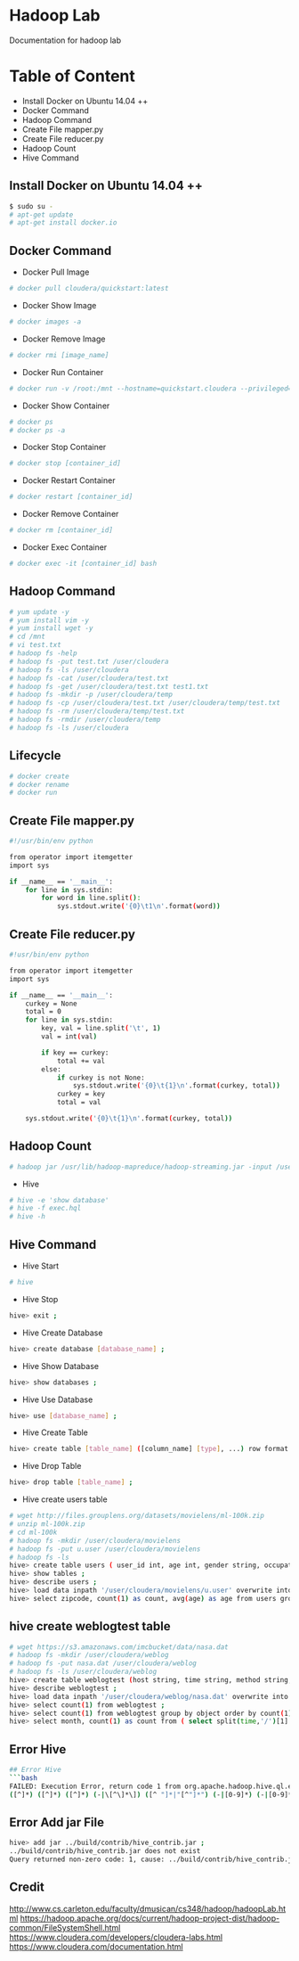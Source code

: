 # Hadoop Lab
Documentation for hadoop lab

# Table of Content
* Install Docker on Ubuntu 14.04 ++
* Docker Command
* Hadoop Command
* Create File mapper.py
* Create File reducer.py
* Hadoop Count
* Hive Command

## Install Docker on Ubuntu 14.04 ++
```bash
$ sudo su -
# apt-get update
# apt-get install docker.io
```

## Docker Command
* Docker Pull Image
```bash
# docker pull cloudera/quickstart:latest
```

* Docker Show Image
```bash
# docker images -a
```

* Docker Remove Image
```bash
# docker rmi [image_name]
```

* Docker Run Container
```bash
# docker run -v /root:/mnt --hostname=quickstart.cloudera --privileged=true -t -i -p 9092:9092 -p 2181:2181 -p 11122:11122 cloudera/quickstart /usr/bin/docker-quickstart
```

* Docker Show Container
```bash
# docker ps
# docker ps -a
```

* Docker Stop Container
```bash
# docker stop [container_id]
```

* Docker Restart Container
```bash
# docker restart [container_id]
```

* Docker Remove Container
```bash
# docker rm [container_id]
```

* Docker Exec Container
```bash
# docker exec -it [container_id] bash
```

## Hadoop Command
```bash
# yum update -y
# yum install vim -y
# yum install wget -y
# cd /mnt
# vi test.txt
# hadoop fs -help
# hadoop fs -put test.txt /user/cloudera
# hadoop fs -ls /user/cloudera
# hadoop fs -cat /user/cloudera/test.txt
# hadoop fs -get /user/cloudera/test.txt test1.txt
# hadoop fs -mkdir -p /user/cloudera/temp
# hadoop fs -cp /user/cloudera/test.txt /user/cloudera/temp/test.txt
# hadoop fs -rm /user/cloudera/temp/test.txt
# hadoop fs -rmdir /user/cloudera/temp
# hadoop fs -ls /user/cloudera
```

## Lifecycle
```bash
# docker create
# docker rename
# docker run
```

## Create File mapper.py
```bash
#!/usr/bin/env python

from operator import itemgetter
import sys

if __name__ == '__main__':
	for line in sys.stdin:
		for word in line.split():
			sys.stdout.write('{0}\t1\n'.format(word))
```

## Create File reducer.py
```bash
#!usr/bin/env python

from operator import itemgetter
import sys

if __name__ == '__main__':
	curkey = None
	total = 0
	for line in sys.stdin:
		key, val = line.split('\t', 1)
		val = int(val)

		if key == curkey:
			total += val
		else:
			if curkey is not None:
				sys.stdout.write('{0}\t{1}\n'.format(curkey, total))
			curkey = key
			total = val

	sys.stdout.write('{0}\t{1}\n'.format(curkey, total))
```

## Hadoop Count
```bash
# hadoop jar /usr/lib/hadoop-mapreduce/hadoop-streaming.jar -input /user/cloudera/test.txt -output /user/cloudera/wc -mapper mapper.py -reducer reducer.py -file mapper.py -file reducer.py
```

* Hive 
```bash
# hive -e 'show database'
# hive -f exec.hql
# hive -h
```

## Hive Command
* Hive Start
```bash
# hive
```

* Hive Stop
```bash
hive> exit ;
```

* Hive Create Database
```bash
hive> create database [database_name] ;
```

* Hive Show Database
```bash
hive> show databases ;
```

* Hive Use Database
```bash
hive> use [database_name] ;
```

* Hive Create Table
```bash
hive> create table [table_name] ([column_name] [type], ...) row format delimited fields terminated by '\t' ;
```

* Hive Drop Table
```bash
hive> drop table [table_name] ;
```

* Hive create users table
```bash
# wget http://files.grouplens.org/datasets/movielens/ml-100k.zip
# unzip ml-100k.zip
# cd ml-100k
# hadoop fs -mkdir /user/cloudera/movielens
# hadoop fs -put u.user /user/cloudera/movielens
# hadoop fs -ls
hive> create table users ( user_id int, age int, gender string, occupation string, zipcode string ) row format delimited fields terminated by '|' stored as textfile ;
hive> show tables ;
hive> describe users ;
hive> load data inpath '/user/cloudera/movielens/u.user' overwrite into table users ;
hive> select zipcode, count(1) as count, avg(age) as age from users group by zipcode order by count desc ;
```

## hive create weblogtest table
```bash
# wget https://s3.amazonaws.com/imcbucket/data/nasa.dat
# hadoop fs -mkdir /user/cloudera/weblog
# hadoop fs -put nasa.dat /user/cloudera/weblog
# hadoop fs -ls /user/cloudera/weblog
hive> create table weblogtest (host string, time string, method string, object string, replycode string, size string) row format serde 'org.apache.hadoop.hive.serde2.RegexSerDe' with serdeproperties ("input.regex" = "([^\\s]+) - - \\[(.+)\\] \"([^\\s]+) (/[^\\s]*) HTTP/[^\\s]+\" ([^\\s]+) ([0-9]+)" ) stored as textfile ;
hive> describe weblogtest ;
hive> load data inpath '/user/cloudera/weblog/nasa.dat' overwrite into table weblogtest ;
hive> select count(1) from weblogtest ;
hive> select count(1) from weblogtest group by object order by count(1) as count from desc limit 10 ;
hive> select month, count(1) as count from ( select split(time,'/')[1] as month from weblogtest ) group by month order by count desc ; )
```

## Error Hive
```bash
## Error Hive
```bash
FAILED: Execution Error, return code 1 from org.apache.hadoop.hive.ql.exec.DDLTask. java.util.regex.PatternSyntaxException: Unclosed character class near index 110
([^]*) ([^]*) ([^]*) (-|\[^\]*\]) ([^ "]*|"[^"]*") (-|[0-9]*) (-|[0-9]*)(?: ([^ "]*|"[^"]*") ([^ "]*|"[^"]*"))?
```

## Error Add jar File
```bash
hive> add jar ../build/contrib/hive_contrib.jar ;
../build/contrib/hive_contrib.jar does not exist
Query returned non-zero code: 1, cause: ../build/contrib/hive_contrib.jar does not exist
```

## Credit
http://www.cs.carleton.edu/faculty/dmusican/cs348/hadoop/hadoopLab.html
https://hadoop.apache.org/docs/current/hadoop-project-dist/hadoop-common/FileSystemShell.html
https://www.cloudera.com/developers/cloudera-labs.html
https://www.cloudera.com/documentation.html
